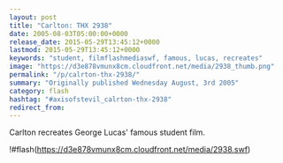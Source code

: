 ```yaml
---
layout: post
title: "Carlton: THX 2938"
date: 2005-08-03T05:00:00+0000
release_date: 2015-05-29T13:45:12+0000
lastmod: 2015-05-29T13:45:12+0000
keywords: "student, filmflashmediaswf, famous, lucas, recreates"
image: "https://d3e878vmunx8cm.cloudfront.net/media/2938_thumb.png"
permalink: "/p/calrton-thx-2938/"
summary: "Originally published Wednesday August, 3rd 2005"
category: flash
hashtag: "#axisofstevil_calrton-thx-2938"
redirect_from:
---
```


Carlton recreates George Lucas' famous student film.

!#flash(https://d3e878vmunx8cm.cloudfront.net/media/2938.swf)

